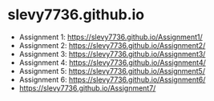 # slevy7736.github.io

- Assignment 1: https://slevy7736.github.io/Assignment1/
- Assignment 2: https://slevy7736.github.io/Assignment2/
- Assignment 3: https://slevy7736.github.io/Assignment3/
- Assignment 4: https://slevy7736.github.io/Assignment4/
- Assignment 5: https://slevy7736.github.io/Assignment5/
- Assignment 6: https://slevy7736.github.io/Assignment6/
- https://slevy7736.github.io/Assignment7/
